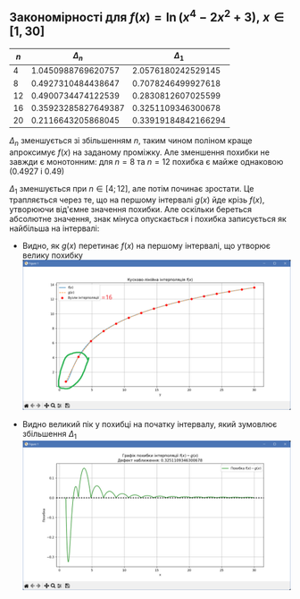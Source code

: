 ## Закономірності для $f(x) = \ln{(x^4 - 2x^2 + 3)},\ x \in [1, 30]$

| $n$ | $\Delta_n$ | $\Delta_1$ |
| --- | --- | --- |
| 4 | 1.0450988769620757 | 2.0576180242529145 |
| 8 | 0.4927310484438647 | 0.7078246499927618 |
| 12 | 0.4900734474122539 | 0.2830812607025599 |
| 16 | 0.35923285827649387 | 0.3251109346300678 |
| 20 | 0.2116643205868045 | 0.33919184842166294 |

$\Delta_n$ зменшується зі збільшенням $n$, таким чином поліном краще апроксимує $f(x)$ на заданому проміжку. Але зменшення похибки не завжди є монотонним: для $n=8$ та $n=12$ похибка є майже однаковою ($0.4927$ і $0.49$)

$\Delta_1$ зменшується при $n \in [4; 12]$, але потім починає зростати. Це трапляється через те, що на першому інтервалі $g(x)$ йде крізь $f(x)$, утворюючи від'ємне значення похибки. Але оскільки береться абсолютне значення, знак мінуса опускається і похибка записується як найбільша на інтервалі:

- Видно, як $g(x)$ перетинає $f(x)$ на першому інтервалі, що утворює велику похибку
![g(x) проходить крізь f(x)](./screenshots/screenshot1.png)

- Видно великий пік у похибці на початку інтервалу, який зумовлює збільшення $\Delta_1$
![Перша похибка йде вниз, але через абсолютне значення вона зараховується в таблицю як найбільша похибка](./screenshots/screenshot2.png)
